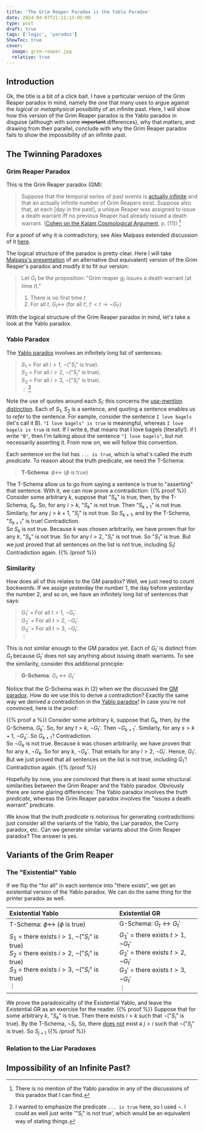 ```yaml
---
title: 'The Grim Reaper Paradox is the Yablo Paradox'
date: 2024-04-07T21:11:13-05:00
type: post
draft: true
tags: ['logic', 'paradox']
ShowToc: true
cover:
  image: grim-reaper.jpg
  relative: true
---
```


## Introduction
Ok, the title is a bit of a click bait. I have a particular version of the Grim Reaper paradox in mind, namely the one that many uses to argue against the *logical* or *metaphysical* possibility of an infinite past. Here, I will show how this version of the Grim Reaper paradox is the Yablo paradox in disguise (although with some ~~important~~ differences), why that matters, and drawing from their parallel, conclude with why the Grim Reaper paradox fails to show the *im*possibility of an infinite past.

## The Twinning Paradoxes
### Grim Reaper Paradox
This is the Grim Reaper paradox (GM):
> Suppose that the temporal series of past events is [actually infinite](https://en.wikipedia.org/wiki/Actual_infinity) and that an actually infinite number of Grim Reapers exist. Suppose also that, at each [day in the past], a unique Reaper was assigned to issue a death warrant iff no previous Reaper had already issued a death warrant. ([Cohen on the Kalam Cosmological Argument](https://philarchive.org/archive/COHEFA-2), p. [11]) [^1]

For a proof of why it is contradictory, see Alex Malpass extended discussion of it [here](https://useofreason.wordpress.com/2020/01/07/the-paradox-of-dry-eternity/).
[^1]: There is no mention of the Yablo paradox in any of the discussions of this paradox that I can find.

The logical structure of the paradox is pretty clear. Here I will take [Malpass's presentation](https://useofreason.wordpress.com/2020/07/12/the-logical-form-of-the-grim-reaper-paradox/) of an alternative (but equivalent) version of the Grim Reaper's paradox and modify it to fit our version:
>Let $G_t$ be the proposition: "Grim reaper $g_t$ issues a death warrant (at time $t$)."
> 1. There is no first time $t$
> 2. For all $t$, $G_t \leftrightarrow$ (for all $t’$, $t ' \lt t \rightarrow \lnot G_{t'}$)  

With the logical structure of the Grim Reaper paradox in mind, let's take a look at the Yablo paradox.
### Yablo Paradox
The [Yablo paradox](https://en.wikipedia.org/wiki/Stephen_Yablo#Yablo's_paradox) involves an infinitely long list of sentences:  
>$S_1$ = For all $i \gt 1$, $\lnot$("$S_i$" is true).  
>$S_2$ = For all $i \gt 2$, $\lnot$("$S_i$" is true).  
>$S_3$ = For all $i \gt 3$, $\lnot$("$S_i$" is true).  
>$\vdots$  [^2]
[^2]: I wanted to emphasize the predicate `... is true` here, so I used $\lnot$. I could as well just write '"$S_i$" is *not* true', which would be an equivalent way of stating things.

Note the use of quotes around each $S_i$: this concerns the [use-mention distinction](https://en.wikipedia.org/wiki/Use%E2%80%93mention_distinction). Each of $S_1$, $S_2$ is a sentence,  and quoting a sentence enables us to *refer* to the sentence. For eample, consider the sentence `I love bagels` (let's call it B). `"I love bagels" is true` is meaningful, whereas `I love bagels is true` is not. If I write `B`, that means that I love bagels (literally!). if I write `"B"`, then I'm talking about the sentence `"I love bagels"`, but not necessarily asserting it. From now on, we will follow this convention. 

Each sentence on the list has `... is true`, which is what's called the *truth predicate*. To reason about the truth predicate, we need the T-Schema:
> **T-Schema**: $\phi\leftrightarrow$ ($\phi$ is true)  

The T-Schema allow us to go from saying a sentence is true to "asserting" that sentence. With it, we can now prove a contradiction:
{{% proof %}}
Consider some arbitrary $k$, suppose that "$S_k$" is true, then, by the T-Schema, $S_k$. So, for any $i \gt k$, "$S_k$" is not true. Then "$S_{k+1}$" is not true.  Similarly, for any $j \gt {k+1}$, "$S_{j}$" is not true. So $S_{k+1}$, and by the T-Schema, "$S_{k+1}$" is true! Contradiction.  
So $S_k$ is not true. Because $k$ was chosen arbitrarily, we have proven that for any $k$, "$S_k$" is not true. So for any $l \gt 2$, "$S_l$" is not true. So "$S_1$" is true. But we just proved that all sentences on the list is not true, including $S_1$! Contradiction again.
{{% /proof %}}

### Similarity
How does all of this relates to the GM paradox? Well, we just need to *count backwards*. If we assign yesterday the number $1$, the day before yesterday the number $2$, and so on, we have an infinitely long list of sentences that says:  
>$G_1'$ = For all $t \gt 1$, $\lnot G_t'$.  
>$G_2'$ = For all $t \gt 2$, $\lnot G_t'$.  
>$G_3'$ = For all $t \gt 3$, $\lnot G_t'$.  
>$\vdots$

This is not similar enough to the GM paradox yet. Each of $G_t'$ is distinct from $G_t$ because $G_t'$ does not say anything about issuing death warrants. To see the similarity, consider this additional principle:
>**G-Schema**: $G_t \leftrightarrow G_t'$

Notice that the G-Schema was in (2) when we the discussed the [GM paradox](#grim-reaper-paradox-gm). How do we use this to derive a contradiction? Exactly the same way we derived a contradiction in the [Yablo paradox](#yablo-paradox)! In case you're not convinced, here is the proof:

{{% proof a %}}
Consider some arbitrary $k$, suppose that $G_k$, then, by the G-Schema, $G_k'$. So, for any $t \gt k$, $\lnot G_t'$. Then $\lnot G_{k+1}'$.  Similarly, for any $s \gt {k+1}$, $\lnot G_{s}'$. So $G_{k+1}'$! Contradiction.  
So $\lnot G_k$ is not true. Because $k$ was chosen arbitrarily, we have proven that for any $k$, $\lnot G_k$. So for any $k$, $\lnot G_k'$. That entails for any $l \gt 2$, $\lnot G_l'$. Hence, $G_1'$. But we just proved that all sentences on the list is not true, including $G_1'$! Contradiction again.
{{% /proof %}}

Hopefully by now, you are convinced that there is at least some structural similarities between the Grim Reaper and the Yablo paradox. Obviously there are some glaring differences: The Yablo paradox involves the *truth predicate*, whereas the Grim Reaper paradox involves the "issues a death warrant" predicate. 

We know that the *truth predicate* is notorious for generating contradictions: just consider all the variants of the Yablo, the Liar paradox, the Curry paradox, etc. Can we generate similar variants about the Grim Reaper paradox? The answer is yes.

## Variants of the Grim Reaper
### The "Existential" Yablo
If we flip the "for all" in each sentence into "there exists", we get an existential version of the Yablo paradox. We can do the same thing for the printer paradox as well.

| Existential Yablo | |Existential GR |
| :---------------- | ---- |:------------- |
T-Schema: $\phi\leftrightarrow$ ($\phi$ is true) | | G-Schema: $G_t \leftrightarrow G_t'$
$S_1$ = there exists $i \gt 1$, $\lnot$("$S_i$" is true) <br /> $S_2$ = there exists $i \gt 2$, $\lnot$("$S_i$" is true) <br />$S_3$ = there exists $i \gt 3$, $\lnot$("$S_i$" is true) <br /> $\vdots$||$G_1'$ = there exists $t \gt 1$, $\lnot G_t'$ <br /> $G_2'$ = there exists $t \gt 2$, $\lnot G_t'$ <br /> $G_3'$ = there exists $t \gt 3$, $\lnot G_t'$ <br /> $\vdots$

We prove the paradoxicality of the Existential Yablo, and leave the Existential GR as an exercise for the reader.
{{% proof %}}
Suppose that for some arbitrary $k$, "$S_k$" is true. Then there exists $i > k$ such that $\lnot$("$S_i$" is true). By the T-Schema, $\lnot S_i$. So, there <u>does not</u> exist a $j > i$ such that $\lnot$("$S_j$" is true). So $S_{j+1}$ 
{{% /proof %}}

### Relation to the Liar Paradoxes

## Impossibility of an Infinite Past?
